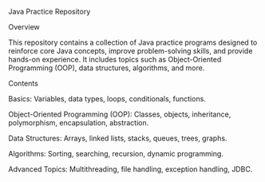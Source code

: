 Java Practice Repository

Overview

This repository contains a collection of Java practice programs designed to reinforce core Java concepts, improve problem-solving skills, and provide hands-on experience. It includes topics such as Object-Oriented Programming (OOP), data structures, algorithms, and more.

Contents

Basics: Variables, data types, loops, conditionals, functions.

Object-Oriented Programming (OOP): Classes, objects, inheritance, polymorphism, encapsulation, abstraction.

Data Structures: Arrays, linked lists, stacks, queues, trees, graphs.

Algorithms: Sorting, searching, recursion, dynamic programming.

Advanced Topics: Multithreading, file handling, exception handling, JDBC.
